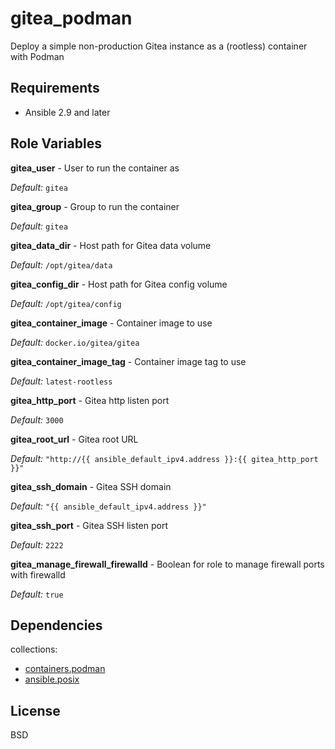gitea_podman
=========

Deploy a simple non-production Gitea instance as a (rootless) container with Podman

Requirements
------------
* Ansible 2.9 and later

Role Variables
--------------

**gitea_user** - User to run the container as

*Default:* `gitea`

**gitea_group** - Group to run the container

*Default:* `gitea`

**gitea_data_dir** - Host path for Gitea data volume

*Default:* `/opt/gitea/data`

**gitea_config_dir** - Host path for Gitea config volume

*Default:* `/opt/gitea/config`

**gitea_container_image** - Container image to use

*Default:* `docker.io/gitea/gitea`

**gitea_container_image_tag** - Container image tag to use

*Default:* `latest-rootless`

**gitea_http_port** - Gitea http listen port

*Default:* `3000`

**gitea_root_url** - Gitea root URL

*Default:* `"http://{{ ansible_default_ipv4.address }}:{{ gitea_http_port }}"`

**gitea_ssh_domain** - Gitea SSH domain

*Default:* `"{{ ansible_default_ipv4.address }}"`

**gitea_ssh_port** - Gitea SSH listen port

*Default:* `2222`

**gitea_manage_firewall_firewalld** - Boolean for role to manage firewall ports with firewalld

*Default:* `true`

Dependencies
------------

collections:
* [containers.podman](https://galaxy.ansible.com/containers/podman)
* [ansible.posix](https://galaxy.ansible.com/ansible/posix)

License
-------

BSD
